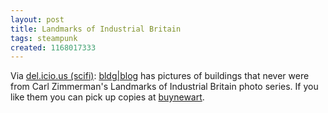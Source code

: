 ```yaml
---
layout: post
title: Landmarks of Industrial Britain
tags: steampunk
created: 1168017333
---
```

Via [del.icio.us (scifi)](http://www.mcdemarco.net/aggregator/sources/25):  [bldg|blog](http://bldgblog.blogspot.com/2007/01/fictional-ruins-from-fictional-worlds.html) has pictures of buildings that never were from Carl Zimmerman's Landmarks of Industrial Britain photo series.  If you like them you can pick up copies at [buynewart](http://www.buynewart.com/buy_art/buy_conceptual_art/178/carl_zimmerman.aspx).
